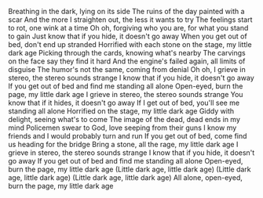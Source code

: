 Breathing in the dark, lying on its side
The ruins of the day painted with a scar
And the more I straighten out, the less it wants to try
The feelings start to rot, one wink at a time
Oh oh, forgiving who you are, for what you stand to gain
Just know that if you hide, it doesn't go away
When you get out of bed, don't end up stranded
Horrified with each stone on the stage, my little dark age
Picking through the cards, knowing what's nearby
The carvings on the face say they find it hard
And the engine's failed again, all limits of disguise
The humor's not the same, coming from denial
Oh oh, I grieve in stereo, the stereo sounds strange
I know that if you hide, it doesn't go away
If you get out of bed and find me standing all alone
Open-eyed, burn the page, my little dark age
I grieve in stereo, the stereo sounds strange
You know that if it hides, it doesn't go away
If I get out of bed, you'll see me standing all alone
Horrified on the stage, my little dark age
Giddy with delight, seeing what's to come
The image of the dead, dead ends in my mind
Policemen swear to God, love seeping from their guns
I know my friends and I would probably turn and run
If you get out of bed, come find us heading for the bridge
Bring a stone, all the rage, my little dark age
I grieve in stereo, the stereo sounds strange
I know that if you hide, it doesn't go away
If you get out of bed and find me standing all alone
Open-eyed, burn the page, my little dark age
(Little dark age, little dark age)
(Little dark age, little dark age)
(Little dark age, little dark age)
All alone, open-eyed, burn the page, my little dark age